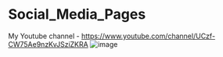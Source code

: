 # Social_Media_Pages
My Youtube channel - https://www.youtube.com/channel/UCzf-CW75Ae9nzKvJSziZKRA
![image](https://github.com/DemosByYash/Social_Media_Pages/assets/154538266/a42b9921-88a7-44c8-9220-7fd2d5ff4e72)

